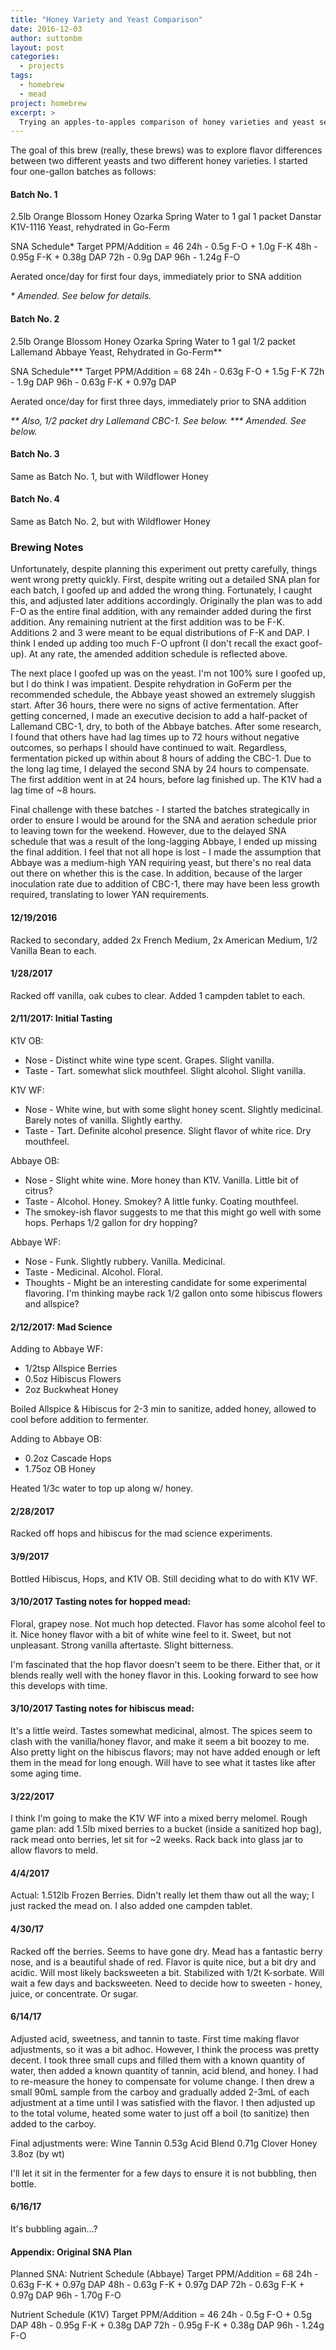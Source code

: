 ```yaml
---
title: "Honey Variety and Yeast Comparison"
date: 2016-12-03
author: suttonbm
layout: post
categories:
  - projects
tags:
  - homebrew
  - mead
project: homebrew
excerpt: >
  Trying an apples-to-apples comparison of honey varieties and yeast selection
---
```


The goal of this brew (really, these brews) was to explore flavor differences between two different yeasts and two different honey varieties.  I started four one-gallon batches as follows:

#### Batch No. 1
2.5lb Orange Blossom Honey
Ozarka Spring Water to 1 gal
1 packet Danstar K1V-1116 Yeast, rehydrated in Go-Ferm

SNA Schedule*
Target PPM/Addition = 46
24h - 0.5g F-O + 1.0g F-K
48h - 0.95g F-K + 0.38g DAP
72h - 0.9g DAP
96h - 1.24g F-O

Aerated once/day for first four days, immediately prior to SNA addition

_* Amended. See below for details._

#### Batch No. 2
2.5lb Orange Blossom Honey
Ozarka Spring Water to 1 gal
1/2 packet Lallemand Abbaye Yeast, Rehydrated in Go-Ferm**

SNA Schedule***
Target PPM/Addition = 68
24h - 0.63g F-O + 1.5g F-K
72h - 1.9g DAP
96h - 0.63g F-K + 0.97g DAP

Aerated once/day for first three days, immediately prior to SNA addition

_** Also, 1/2 packet dry Lallemand CBC-1. See below._
_*** Amended. See below._

#### Batch No. 3
Same as Batch No. 1, but with Wildflower Honey

#### Batch No. 4
Same as Batch No. 2, but with Wildflower Honey

### Brewing Notes
Unfortunately, despite planning this experiment out pretty carefully, things went wrong pretty quickly. First, despite writing out a detailed SNA plan for each batch, I goofed up and added the wrong thing.  Fortunately, I caught this, and adjusted later additions accordingly.  Originally the plan was to add F-O as the entire final addition, with any remainder added during the first addition.  Any remaining nutrient at the first addition was to be F-K.  Additions 2 and 3 were meant to be equal distributions of F-K and DAP.  I think I ended up adding too much F-O upfront (I don't recall the exact goof-up).  At any rate, the amended addition schedule is reflected above.

The next place I goofed up was on the yeast.  I'm not 100% sure I goofed up, but I do think I was impatient.  Despite rehydration in GoFerm per the recommended schedule, the Abbaye yeast showed an extremely sluggish start.  After 36 hours, there were no signs of active fermentation.  After getting concerned, I made an executive decision to add a half-packet of Lallemand CBC-1, dry, to both of the Abbaye batches.  After some research, I found that others have had lag times up to 72 hours without negative outcomes, so perhaps I should have continued to wait.  Regardless, fermentation picked up within about 8 hours of adding the CBC-1.  Due to the long lag time, I delayed the second SNA by 24 hours to compensate.  The first addition went in at 24 hours, before lag finished up.  The K1V had a lag time of ~8 hours.

Final challenge with these batches - I started the batches strategically in order to ensure I would be around for the SNA and aeration schedule prior to leaving town for the weekend.  However, due to the delayed SNA schedule that was a result of the long-lagging Abbaye, I ended up missing the final addition.  I feel that not all hope is lost - I made the assumption that Abbaye was a medium-high YAN requiring yeast, but there's no real data out there on whether this is the case.  In addition, because of the larger inoculation rate due to addition of CBC-1, there may have been less growth required, translating to lower YAN requirements.

#### 12/19/2016
Racked to secondary, added 2x French Medium, 2x American Medium, 1/2 Vanilla Bean to each.

#### 1/28/2017
Racked off vanilla, oak cubes to clear.  Added 1 campden tablet to each.

#### 2/11/2017: Initial Tasting
K1V OB:
  * Nose - Distinct white wine type scent.  Grapes.  Slight vanilla.
  * Taste - Tart. somewhat slick mouthfeel.  Slight alcohol.  Slight vanilla.

K1V WF:
  * Nose - White wine, but with some slight honey scent.  Slightly medicinal.  Barely notes of vanilla.  Slightly earthy.
  * Taste - Tart. Definite alcohol presence.  Slight flavor of white rice.  Dry mouthfeel.

Abbaye OB:
  * Nose - Slight white wine.  More honey than K1V.  Vanilla.  Little bit of citrus?
  * Taste - Alcohol. Honey. Smokey? A little funky. Coating mouthfeel.
  * The smokey-ish flavor suggests to me that this might go well with some hops.  Perhaps 1/2 gallon for dry hopping?

Abbaye WF:
  * Nose - Funk.  Slightly rubbery.  Vanilla.  Medicinal.
  * Taste - Medicinal. Alcohol. Floral.
  * Thoughts - Might be an interesting candidate for some experimental flavoring.  I'm thinking maybe rack 1/2 gallon onto some hibiscus flowers and allspice?

#### 2/12/2017: Mad Science
Adding to Abbaye WF:
  * 1/2tsp Allspice Berries
  * 0.5oz Hibiscus Flowers
  * 2oz Buckwheat Honey

Boiled Allspice & Hibiscus for 2-3 min to sanitize, added honey, allowed to cool before addition to fermenter.

Adding to Abbaye OB:
  * 0.2oz Cascade Hops
  * 1.75oz OB Honey

Heated 1/3c water to top up along w/ honey.

#### 2/28/2017
Racked off hops and hibiscus for the mad science experiments.

#### 3/9/2017
Bottled Hibiscus, Hops, and K1V OB.  Still deciding what to do with K1V WF.

#### 3/10/2017 Tasting notes for hopped mead:
Floral, grapey nose.  Not much hop detected.
Flavor has some alcohol feel to it.  Nice honey flavor with a bit of white wine feel to it.  Sweet, but not unpleasant.  Strong vanilla aftertaste.  Slight bitterness.

I'm fascinated that the hop flavor doesn't seem to be there.  Either that, or it blends really well with the honey flavor in this.  Looking forward to see how this develops with time.

#### 3/10/2017 Tasting notes for hibiscus mead:
It's a little weird.  Tastes somewhat medicinal, almost.  The spices seem to clash with the vanilla/honey flavor, and make it seem a bit boozey to me.  Also pretty light on the hibiscus flavors; may not have added enough or left them in the mead for long enough.  Will have to see what it tastes like after some aging time.

#### 3/22/2017
I think I'm going to make the K1V WF into a mixed berry melomel.  Rough game plan: add 1.5lb mixed berries to a bucket (inside a sanitized hop bag), rack mead onto berries, let sit for ~2 weeks.  Rack back into glass jar to allow flavors to meld.

#### 4/4/2017
Actual: 1.512lb Frozen Berries.  Didn't really let them thaw out all the way; I just racked the mead on.  I also added one campden tablet.

#### 4/30/17
Racked off the berries.  Seems to have gone dry.  Mead has a fantastic berry nose, and is a beautiful shade of red.  Flavor is quite nice, but a bit dry and acidic.  Will most likely backsweeten a bit.  Stabilized with 1/2t K-sorbate.  Will wait a few days and backsweeten.  Need to decide how to sweeten - honey, juice, or concentrate.  Or sugar.

#### 6/14/17
Adjusted acid, sweetness, and tannin to taste.  First time making flavor adjustments, so it was a bit adhoc.  However, I think the process was pretty decent.  I took three small cups and filled them with a known quantity of water, then added a known quantity of tannin, acid blend, and honey.  I had to re-measure the honey to compensate for volume change.  I then drew a small 90mL sample from the carboy and gradually added 2-3mL of each adjustment at a time until I was satisfied with the flavor.  I then adjusted up to the total volume, heated some water to just off a boil (to sanitize) then added to the carboy.

Final adjustments were:
Wine Tannin 0.53g
Acid Blend 0.71g
Clover Honey 3.8oz (by wt)

I'll let it sit in the fermenter for a few days to ensure it is not bubbling, then bottle.

#### 6/16/17
It's bubbling again...?

#### Appendix: Original SNA Plan
Planned SNA:
Nutrient Schedule (Abbaye)
Target PPM/Addition = 68
24h - 0.63g F-K + 0.97g DAP
48h - 0.63g F-K + 0.97g DAP
72h - 0.63g F-K + 0.97g DAP
96h - 1.70g F-O

Nutrient Schedule (K1V)
Target PPM/Addition = 46
24h - 0.5g F-O + 0.5g DAP
48h - 0.95g F-K + 0.38g DAP
72h - 0.95g F-K + 0.38g DAP
96h - 1.24g F-O
